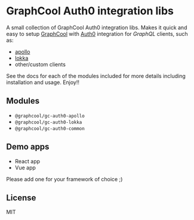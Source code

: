 # GraphCool Auth0 integration libs

A small collection of GraphCool Auth0 integration libs.
Makes it quick and easy to setup [GraphCool](https://www.graph.cool) with [Auth0](https://auth0.com/) integration for *GraphQL* clients, such as:

- [apollo](https://github.com/apollographql)
- [lokka](https://github.com/kadirahq/lokka)
- other/custom clients

See the docs for each of the modules included for more details including installation and usage. Enjoy!!

## Modules

- `@graphcool/gc-auth0-apollo`
- `@graphcool/gc-auth0-lokka`
- `@graphcool/gc-auth0-common`

## Demo apps

- React app
- Vue app

Please add one for your framework of choice ;)

## License

MIT